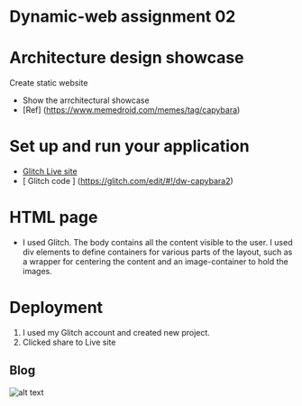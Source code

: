 
# Dynamic-web assignment 02
# Architecture design showcase


Create static website
* Show the arrchitectural showcase
* [Ref] (https://www.memedroid.com/memes/tag/capybara)

# Set up and run your application  
* [ Glitch Live site ](https://dw-capybara2.glitch.me/)
* [ Glitch code ] (https://glitch.com/edit/#!/dw-capybara2)

# HTML page
* I used Glitch. The body contains all the content visible to the user.
I used div elements to define containers for various parts of the layout, such as a wrapper for centering the content and an image-container to hold the images.


# Deployment
1. I used my Glitch account and created new project. 
2. Clicked share to Live site
   
## Blog
![alt text](http://url/to/img.png)

